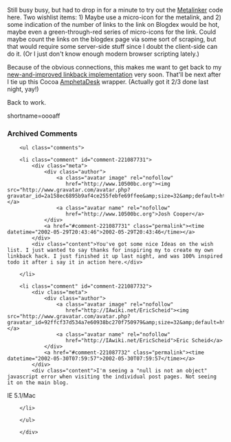 <p>Still busy busy, but had to drop in for a minute to try out the <a href="http://www.thinkblank.com/metalinker/">Metalinker</a> code here.  Two wishlist items: 1) Maybe use a micro-icon for the metalink, and 2) some indication of the number of links to the link on Blogdex would be hot, maybe even a green-through-red series of micro-icons for the link.  Could maybe count the links on the blogdex page via some sort of scraping, but that would require some server-side stuff since I doubt the client-side can do it.  (Or I just don't know enough modern browser scripting lately.)</p>
<p>Because of the obvious connections, this makes me want to get back to my <a href="http://www.decafbad.com/twiki/bin/view/Main/ShowReferersNextGen">new-and-improved linkback implementation</a> very soon.  That'll be next after I tie up this Cocoa <a href="http://www.disobey.com/amphetadesk">AmphetaDesk</a> wrapper.  (Actually got it 2/3 done last night, yay!)</p>
<p>Back to work.</p>
<!--more-->
shortname=oooaff

<div id="comments" class="comments archived-comments">
            <h3>Archived Comments</h3>
            
        <ul class="comments">
            
        <li class="comment" id="comment-221087731">
            <div class="meta">
                <div class="author">
                    <a class="avatar image" rel="nofollow" 
                       href="http://www.10500bc.org"><img src="http://www.gravatar.com/avatar.php?gravatar_id=2a158ec6895b9af4ce255febfe69ffee&amp;size=32&amp;default=http://mediacdn.disqus.com/1320279820/images/noavatar32.png"/></a>
                    <a class="avatar name" rel="nofollow" 
                       href="http://www.10500bc.org">Josh Cooper</a>
                </div>
                <a href="#comment-221087731" class="permalink"><time datetime="2002-05-29T20:43:46">2002-05-29T20:43:46</time></a>
            </div>
            <div class="content">You've got some nice Ideas on the wish list. I just wanted to say thanks for inspiring my to create my own linkback hack. I just finished it up last night, and was 100% inspired todo it after i say it in action here.</div>
            
        </li>
    
        <li class="comment" id="comment-221087732">
            <div class="meta">
                <div class="author">
                    <a class="avatar image" rel="nofollow" 
                       href="http://IAwiki.net/EricScheid"><img src="http://www.gravatar.com/avatar.php?gravatar_id=92ffcf37d534a7e60938bc270f750979&amp;size=32&amp;default=http://mediacdn.disqus.com/1320279820/images/noavatar32.png"/></a>
                    <a class="avatar name" rel="nofollow" 
                       href="http://IAwiki.net/EricScheid">Eric Scheid</a>
                </div>
                <a href="#comment-221087732" class="permalink"><time datetime="2002-05-30T07:59:57">2002-05-30T07:59:57</time></a>
            </div>
            <div class="content">I'm seeing a "null is not an object" javascript error when visiting the individual post pages. Not seeing it on the main blog.

IE 5.1/Mac</div>
            
        </li>
    
        </ul>
    
        </div>
    